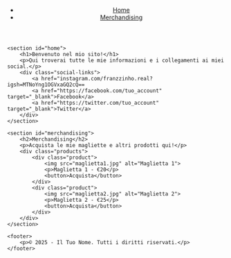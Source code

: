 <!DOCTYPE html>
<html lang="it">
<head>
    <meta charset="UTF-8">
    <meta name="viewport" content="width=device-width, initial-scale=1.0">
    <title>Il Tuo Sito</title>
    <link rel="stylesheet" href="styles.css">
</head>
<body>
    <header>
        <nav>
            <ul>
                <li><a href="#home">Home</a></li>
                <li><a href="#merchandising">Merchandising</a></li>
            </ul>
        </nav>
    </header>

    <section id="home">
        <h1>Benvenuto nel mio sito!</h1>
        <p>Qui troverai tutte le mie informazioni e i collegamenti ai miei social.</p>
        <div class="social-links">
            <a href="instagram.com/franzzinho.real?igsh=MTNoYng1OGVxaGQ2cQ==
            <a href="https://facebook.com/tuo_account" target="_blank">Facebook</a>
            <a href="https://twitter.com/tuo_account" target="_blank">Twitter</a>
        </div>
    </section>

    <section id="merchandising">
        <h2>Merchandising</h2>
        <p>Acquista le mie magliette e altri prodotti qui!</p>
        <div class="products">
            <div class="product">
                <img src="maglietta1.jpg" alt="Maglietta 1">
                <p>Maglietta 1 - €20</p>
                <button>Acquista</button>
            </div>
            <div class="product">
                <img src="maglietta2.jpg" alt="Maglietta 2">
                <p>Maglietta 2 - €25</p>
                <button>Acquista</button>
            </div>
        </div>
    </section>

    <footer>
        <p>© 2025 - Il Tuo Nome. Tutti i diritti riservati.</p>
    </footer>
</body>
</html>
